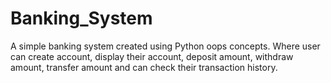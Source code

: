 # Banking_System
A simple banking system created using Python oops concepts. Where user can create account, display their account, deposit amount, withdraw amount, transfer amount and can check their transaction history.
